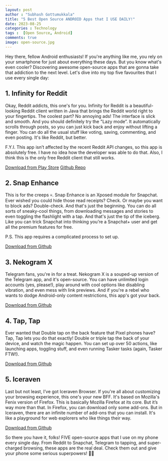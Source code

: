 ```yaml
---
layout: post
author : "Subhash Gottumukkala"
title: "5 Best Open Source ANDROID Apps that I USE DAILY!"
date: 2023-08-25
categories : Technology
tags :  [Open Source, Android]
comments: true
image: open-source.jpg
---
```


Hey there, fellow Android enthusiasts! If you're anything like me, you rely on your smartphone for just about everything these days. But you know what's even cooler? Discovering awesome open-source apps that are gonna take that addiction to the next level. Let's dive into my top five favourites that I use every single day:

## 1. Infinity for Reddit

Okay, Reddit addicts, this one's for you. Infinity for Reddit is a beautiful-looking Reddit client written in Java that brings the Reddit world right to your fingertips. The coolest part? No annoying ads! The interface is slick and smooth. And you should definitely try the "Lazy mode”. It automatically scrolls through posts, so you can just kick back and enjoy without lifting a finger. You can do all the usual stuff like voting, saving, commenting, and even posting. It's like Reddit, but better.

F.Y.I. This app isn’t affected by the recent Reddit API changes, so this app is absolutely free. I have no idea how the developer was able to do that. Also, I think this is the only free Reddit client that still works. 

[Download from Play Store](https://play.google.com/store/apps/details?id=ml.docilealligator.infinityforreddit&hl=en&gl=US)
[Github Repo](https://github.com/Docile-Alligator/Infinity-For-Reddit)

## 2. Snap Enhance

This is for the creeps 💀. Snap Enhance is an Xposed module for Snapchat. Ever wished you could hide those read receipts? Check. Or maybe you want to block ads? Double-check. And that's just the beginning. You can do all sorts of sneaky-cool things, from downloading messages and stories to even toggling the flashlight with a tap. And that's just the tip of the iceberg. Like you can trick Snapchat into thinking you’re a Snapchat+ user and get all the premium features for free.

P.S. This app requires a complicated process to set up.

[Download from Github](https://github.com/rhunk/SnapEnhance)

## 3. Nekogram X

Telegram fans, you're in for a treat. Nekogram X is a souped-up version of the Telegram app, and it's open-source. You can have unlimited login accounts (yes, please!), play around with cool options like disabling vibration, and even mess with link previews. And if you're a rebel who wants to dodge Android-only content restrictions, this app's got your back. 

[Download from Github](https://github.com/NekoX-Dev/NekoX)

## 4. Tap, Tap

Ever wanted that Double tap on the back feature that Pixel phones have? Tap, Tap lets you do that exactly! Double or triple tap the back of your device, and watch the magic happen. You can set up over 50 actions, like launching apps, toggling stuff, and even running Tasker tasks (again, Tasker FTW!).

[Download from Github](https://github.com/KieronQuinn/TapTap)

## 5. Iceraven

Last but not least, I’ve got Iceraven Browser. If you're all about customizing your browsing experience, this one's your new BFF. It's based on Mozilla's Fenix version of Firefox. This is basically Mozilla Firefox at its core. But it’s way more than that. In Firefox, you can download only some add-ons. But in Iceraven, there are an infinite number of add-ons that you can install. It's like a playground for web explorers who like things their way.

[Download from Github](https://github.com/fork-maintainers/iceraven-browser)

So there you have it, folks! FIVE open-source apps that I use on my phone every single day. From Reddit to Snapchat, Telegram to tapping, and super-charged browsing, these apps are the real deal. Check them out and give your phone some serious superpowers! 🚀📱